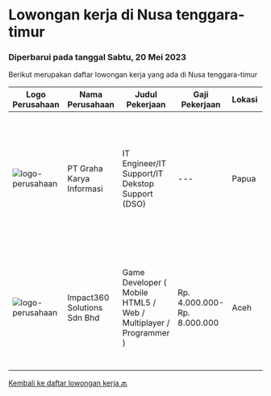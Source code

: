 
  # Lowongan kerja di Nusa tenggara-timur

  ### Diperbarui pada tanggal Sabtu, 20 Mei 2023

  Berikut merupakan daftar lowongan kerja yang ada di Nusa tenggara-timur

  |Logo Perusahaan | Nama Perusahaan | Judul Pekerjaan | Gaji Pekerjaan | Lokasi | Deskripsi | Tanggal diunggah | Pranala |
  | -------------- | --------------- | --------------- | --------- | --------- | -------------- | ------- | ----------- |
  |![logo-perusahaan](https://image-service-cdn.seek.com.au/c318dd0b699c6160d2411e7473745c289633be44/ee4dce1061f3f616224767ad58cb2fc751b8d2dc)|PT Graha Karya Informasi|IT Engineer/IT Support/IT Dekstop Support (DSO)|---|Papua|Requirements:1. Minimum 6 Months as an IT Support (Handle User)2. Bachelor's Degree in Computer/ IT or equivalent3. Have knowledge of operation system...|Kamis, 04 Mei 2023|https://www.jobstreet.co.id/id/job/it-engineer-it-support-it-dekstop-support-dso-4317584?token=0~cb9f4522-c366-4a4e-b04d-294eb875a66c&sectionRank=1&jobId=jobstreet-id-job-4317584|
|![logo-perusahaan](https://image-service-cdn.seek.com.au/35b00a50395e5c8ad6bf2130dfd2a19f9f4bbec5/ee4dce1061f3f616224767ad58cb2fc751b8d2dc)|Impact360 Solutions Sdn Bhd|Game Developer ( Mobile HTML5 / Web / Multiplayer / Programmer )|Rp. 4.000.000-Rp. 8.000.000|Aceh|We are hiring remote HTML5 game developers from all parts of Indonesia. If you have real experience building HTML5 games or applications, you're...|Jumat, 21 April 2023|https://www.jobstreet.co.id/id/job/game-developer-mobile-html5-web-multiplayer-programmer-5363367/origin/my?token=0~cb9f4522-c366-4a4e-b04d-294eb875a66c&sectionRank=2&jobId=jobstreet-my-job-5363367|


  [Kembali ke daftar lowongan kerja 🔙](../README.md#daftar-lowongan-kerja)
  
